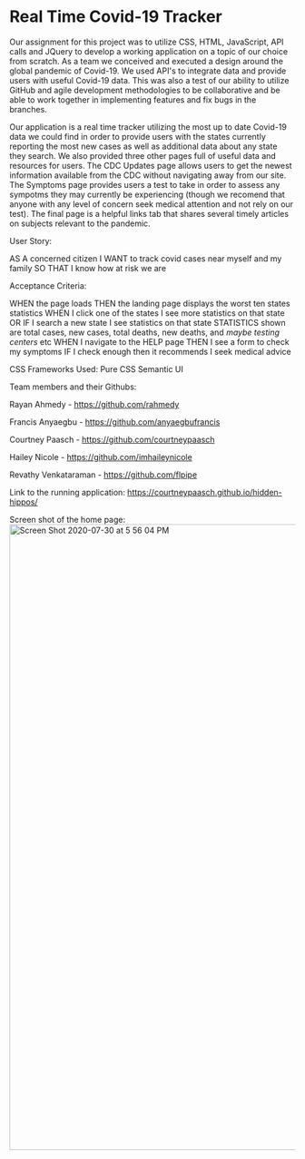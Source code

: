 # Real Time Covid-19 Tracker

Our assignment for this project was to utilize CSS, HTML, JavaScript, API calls and JQuery to develop a working application on a topic of our choice from scratch. As a team we conceived and executed a design around the global pandemic of Covid-19. We used API's to integrate data and provide users with useful Covid-19 data. This was also a test of our ability to utilize GitHub and agile development methodologies to be collaborative and be able to work together in implementing features and fix bugs in the branches. 

Our application is a real time tracker utilizing the most up to date Covid-19 data we could find in order to provide users with the states currently reporting the most new cases as well as additional data about any state they search. We also provided three other pages full of useful data and resources for users. The CDC Updates page allows users to get the newest information available from the CDC without navigating away from our site. The Symptoms page provides users a test to take in order to assess any sympotms they may currently be experiencing (though we recomend that anyone with any level of concern seek medical attention and not rely on our test). The final page is a helpful links tab that shares several timely articles on subjects relevant to the pandemic.

User Story:

  AS A concerned citizen
  I WANT to track covid cases near myself and my family
  SO THAT I know how at risk we are
  
Acceptance Criteria:

  WHEN the page loads
  THEN the landing page displays the worst ten states statistics
  WHEN I click one of the states I see more statistics on that state
  OR IF I search a new state I see statistics on that state
  STATISTICS shown are total cases, new cases, total deaths, new deaths, and *maybe testing centers* etc
  WHEN I navigate to the HELP page 
  THEN I see a form to check my symptoms 
  IF I check enough then it recommends I seek medical advice
 

CSS Frameworks Used:
  Pure CSS
  Semantic UI

Team members and their Githubs:

  Rayan Ahmedy - https://github.com/rahmedy
  
  Francis Anyaegbu - https://github.com/anyaegbufrancis
  
  Courtney Paasch - https://github.com/courtneypaasch
  
  Hailey Nicole - https://github.com/imhaileynicole
  
  Revathy Venkataraman - https://github.com/flpipe
  


Link to the running application:
  https://courtneypaasch.github.io/hidden-hippos/

Screen shot of the home page:
  <img width="1103" alt="Screen Shot 2020-07-30 at 5 56 04 PM" src="https://user-images.githubusercontent.com/40651335/88978630-13f16e80-d28e-11ea-90eb-a4693d8ce963.png">

